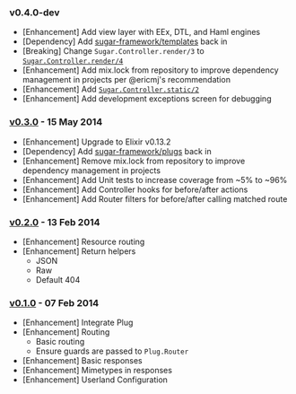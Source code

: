 ### v0.4.0-dev

- [Enhancement] Add view layer with EEx, DTL, and Haml engines
- [Dependency] Add [sugar-framework/templates](https://github.com/sugar-framework/templates) back in
- [Breaking] Change `Sugar.Controller.render/3` to [`Sugar.Controller.render/4`](http://sugar-framework.github.io/docs/api/sugar/Sugar.Controller.html#render/4)
- [Enhancement] Add mix.lock from repository to improve dependency management in projects per @ericmj's recommendation
- [Enhancement] Add [`Sugar.Controller.static/2`](http://sugar-framework.github.io/docs/api/sugar/Sugar.Controller.html#static/2)
- [Enhancement] Add development exceptions screen for debugging

### [v0.3.0](https://github.com/sugar-framework/sugar/tree/v0.3.0) - 15 May 2014

- [Enhancement] Upgrade to Elixir v0.13.2
- [Dependency] Add [sugar-framework/plugs](https://github.com/sugar-framework/plugs) back in
- [Enhancement] Remove mix.lock from repository to improve dependency management in projects
- [Enhancement] Add Unit tests to increase coverage from ~5% to ~96%
- [Enhancement] Add Controller hooks for before/after actions
- [Enhancement] Add Router filters for before/after calling matched route

### [v0.2.0](https://github.com/sugar-framework/sugar/tree/v0.2.0) - 13 Feb 2014

- [Enhancement] Resource routing
- [Enhancement] Return helpers
    - JSON
    - Raw
    - Default 404

### [v0.1.0](https://github.com/sugar-framework/sugar/tree/v0.1.0) - 07 Feb 2014

- [Enhancement] Integrate Plug
- [Enhancement] Routing
    - Basic routing
    - Ensure guards are passed to `Plug.Router`
- [Enhancement] Basic responses
- [Enhancement] Mimetypes in responses
- [Enhancement] Userland Configuration
